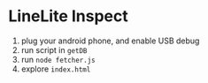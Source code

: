 # LineLite Inspect

1. plug your android phone, and enable USB debug
1. run script in `getDB`
1. run `node fetcher.js`
1. explore `index.html`